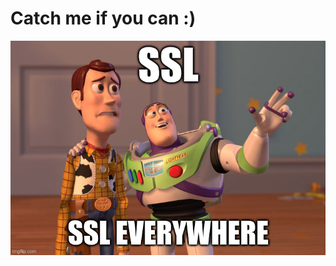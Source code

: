 # Catch me if you can :)

 ![Catch-me-if-you-can](https://raw.githubusercontent.com/4ZUR3P47R14RCH/Catch-me-if-you-can/secondaire/static/images/meme.jpg)